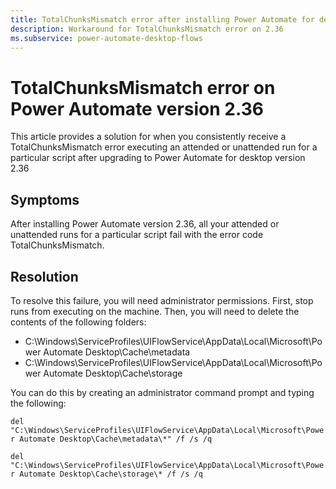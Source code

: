 ```yaml
---
title: TotalChunksMismatch error after installing Power Automate for desktop version 2.36
description: Workaround for TotalChunksMismatch error on 2.36
ms.subservice: power-automate-desktop-flows
---
```

# TotalChunksMismatch error on Power Automate version 2.36

This article provides a solution for when you consistently receive a TotalChunksMismatch error executing an attended or unattended run for a particular script after upgrading to Power Automate for desktop version 2.36

## Symptoms

After installing Power Automate version 2.36, all your attended or unattended runs for a particular script fail with the error code TotalChunksMismatch.

## Resolution

To resolve this failure, you will need administrator permissions. First, stop runs from executing on the machine. Then, you will need to  delete the contents of the following folders:

* C:\Windows\ServiceProfiles\UIFlowService\AppData\Local\Microsoft\Power Automate Desktop\Cache\metadata
* C:\Windows\ServiceProfiles\UIFlowService\AppData\Local\Microsoft\Power Automate Desktop\Cache\storage

You can do this by creating an administrator command prompt and typing the following:

`del "C:\Windows\ServiceProfiles\UIFlowService\AppData\Local\Microsoft\Power Automate Desktop\Cache\metadata\*" /f /s /q`

`del "C:\Windows\ServiceProfiles\UIFlowService\AppData\Local\Microsoft\Power Automate Desktop\Cache\storage\* /f /s /q`
